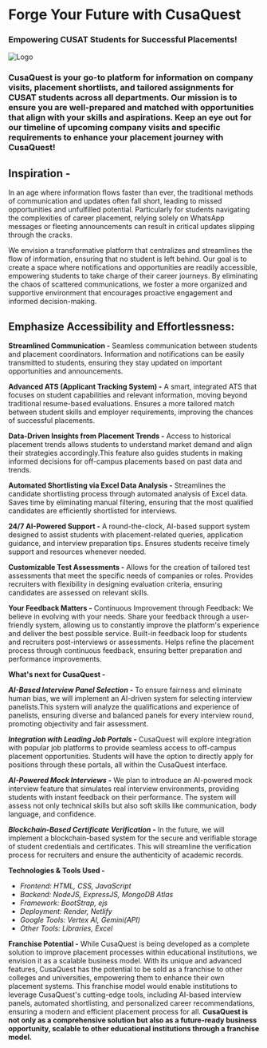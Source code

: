# Forge Your Future with **CusaQuest**
### Empowering CUSAT Students for Successful Placements!

![Logo](https://github.com/ar1701/Placement-Management-System/blob/AnkitPallav-patch-1/CusaQuest_Logo.jpeg)

### **CusaQuest** is your go-to platform for information on company visits, placement shortlists, and tailored assignments for CUSAT students across all departments. Our mission is to ensure you are well-prepared and matched with opportunities that align with your skills and aspirations. Keep an eye out for our timeline of upcoming company visits and specific requirements to enhance your placement journey with CusaQuest!

## Inspiration - 
In an age where information flows faster than ever, the traditional methods of communication and updates often fall short, leading to missed opportunities and unfulfilled potential. Particularly for students navigating the complexities of career placement, relying solely on WhatsApp messages or fleeting announcements can result in critical updates slipping through the cracks.

We envision a transformative platform that centralizes and streamlines the flow of information, ensuring that no student is left behind. Our goal is to create a space where notifications and opportunities are readily accessible, empowering students to take charge of their career journeys. By eliminating the chaos of scattered communications, we foster a more organized and supportive environment that encourages proactive engagement and informed decision-making. 


##  **Emphasize Accessibility and Effortlessness:**

 **Streamlined Communication -**
 Seamless communication between students and placement coordinators. Information and notifications can be easily transmitted to students, ensuring they stay updated on important opportunities and announcements.

**Advanced ATS (Applicant Tracking System) -**
A smart, integrated ATS that focuses on student capabilities and relevant information, moving beyond traditional resume-based evaluations. Ensures a more tailored match between student skills and employer requirements, improving the chances of successful placements.

**Data-Driven Insights from Placement Trends -**
Access to historical placement trends allows students to understand market demand and align their strategies accordingly.This feature also guides students in making informed decisions for off-campus placements based on past data and trends.

**Automated Shortlisting via Excel Data Analysis -**
Streamlines the candidate shortlisting process through automated analysis of Excel data. Saves time by eliminating manual filtering, ensuring that the most qualified candidates are efficiently shortlisted for interviews.

**24/7 AI-Powered Support -**
A round-the-clock, AI-based support system designed to assist students with placement-related queries, application guidance, and interview preparation tips. Ensures students receive timely support and resources whenever needed.

**Customizable Test Assessments -**
Allows for the creation of tailored test assessments that meet the specific needs of companies or roles. Provides recruiters with flexibility in designing evaluation criteria, ensuring candidates are assessed on relevant skills.

**Your Feedback Matters -**
Continuous Improvement through Feedback: We believe in evolving with your needs. Share your feedback through a user-friendly system, allowing us to constantly improve the platform's experience and deliver the best possible service. Built-in feedback loop for students and recruiters post-interviews or assessments. Helps refine the placement process through continuous feedback, ensuring better preparation and performance improvements.


**What's next for CusaQuest -**

***AI-Based Interview Panel Selection -***
To ensure fairness and eliminate human bias, we will implement an AI-driven system for selecting interview panelists.This system will analyze the qualifications and experience of panelists, ensuring diverse and balanced panels for every interview round, promoting objectivity and fair assessment.

***Integration with Leading Job Portals -***
CusaQuest will explore integration with popular job platforms to provide seamless access to off-campus placement opportunities. Students will have the option to directly apply for positions through these portals, all within the CusaQuest interface.

***AI-Powered Mock Interviews -***
We plan to introduce an AI-powered mock interview feature that simulates real interview environments, providing students with instant feedback on their performance. The system will assess not only technical skills but also soft skills like communication, body language, and confidence.

***Blockchain-Based Certificate Verification -***
In the future, we will implement a blockchain-based system for the secure and verifiable storage of student credentials and certificates. This will streamline the verification process for recruiters and ensure the authenticity of academic records.


**Technologies & Tools Used -**
- *Frontend: HTML, CSS, JavaScript*
- *Backend: NodeJS, ExpressJS, MongoDB Atlas*
- *Framework: BootStrap, ejs*
- *Deployment: Render, Netlify*
- *Google Tools: Vertex AI, Gemini(API)*
- *Other Tools: Libraries, Excel*


**Franchise Potential -**
While CusaQuest is being developed as a complete solution to improve placement processes within educational institutions, we envision it as a scalable business model. With its unique and advanced features, CusaQuest has the potential to be sold as a franchise to other colleges and universities, empowering them to enhance their own placement systems. This franchise model would enable institutions to leverage CusaQuest's cutting-edge tools, including AI-based interview panels, automated shortlisting, and personalized career recommendations, ensuring a modern and efficient placement process for all.
**CusaQuest is not only as a comprehensive solution but also as a future-ready business opportunity, scalable to other educational institutions through a franchise model.** 
